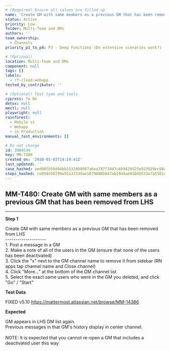 ```yaml
---
# (Required) Ensure all values are filled up
name: 'Create GM with same members as a previous GM that has been removed from LHS'
status: Active
priority: Low
folder: Multi-Team and DMs
authors: ''
team_ownership:
  - Channels
priority_p1_to_p4: P3 - Deep Functions (Do extensive scenarios work?)

# (Optional)
location: Multi-Team and DMs
component: null
tags: []
labels:
  - rf-cloud-webapp
tested_by_contributor: ''

# (Optional) Test type and tools
cypress: To Do
detox: null
mmctl: null
playwright: null
rainforest:
  - Mobile v1
  - Webapp
  - in Production
manual_test_environments: []

# Do not change
id: 3904534
key: MM-T480
created_on: '2020-01-03T14:24:41Z'
last_updated: ''
case_hashed: aed90fb59d94bb1532088087a6ea787f3947c6b9420525e923929ec00c30d3e4151988b07058461fa010dd9199676bc9
steps_hashed: ce894e58799a91a3153dae1079080b847ab2944ae9504b533e7a5381c552178151a4dcb6f06f00155a5031b07b4552e4
---
```


<!-- (Auto-generated) Based on frontmatter's "key" and "name" -->

## MM-T480: Create GM with same members as a previous GM that has been removed from LHS

---

**Step 1**

Create GM with same members as a previous GM that has been removed from LHS\
\--------------------\
1\. Post a message in a GM\
2\. Make a note of all of the users in the GM (ensure that none of the users has been deactivated)\
3\. Click the "x" next to the GM channel name to remove it from sidebar (RN apps tap channel name and Close channel)\
4\. Click "More..." at the bottom of the DM channel list\
5\. Select the exact same users who were in the GM you deleted, and click "Go" / "Start"

**Test Data**

FIXED v5.10 <https://mattermost.atlassian.net/browse/MM-14386>

**Expected**

GM appears in LHS DM list again.\
Previous messages in that GM's history display in center channel.\
\
NOTE: It is expected that you cannot re-open a GM that includes a deactivated user this way
